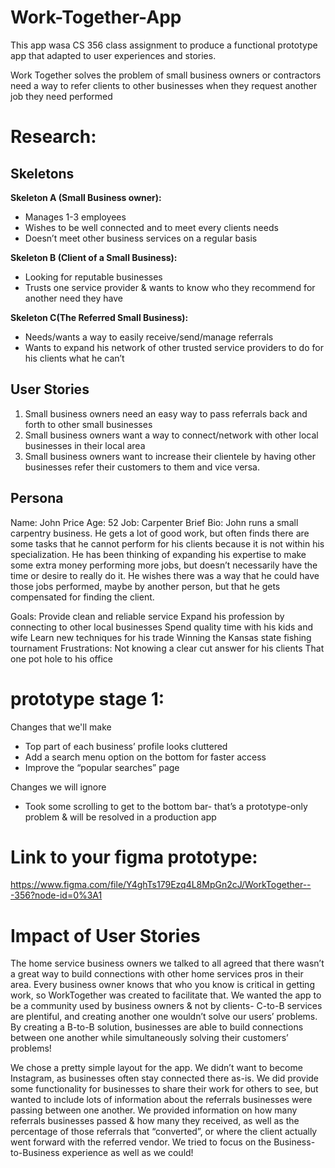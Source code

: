 # Work-Together-App
This app wasa CS 356 class assignment to produce a functional prototype app that adapted to user experiences and stories. 

Work Together solves the problem of small business owners or contractors need a way to refer clients to other businesses when they request another job they need performed


# Research:

## Skeletons
**Skeleton A (Small Business owner):**
- Manages 1-3 employees
- Wishes to be well connected and to meet every clients needs
- Doesn’t meet other business services on a regular basis

**Skeleton B (Client of a Small Business):**
- Looking for reputable businesses 
- Trusts one service provider & wants to know who they recommend for another need they have

**Skeleton C(The Referred Small Business):**
- Needs/wants a way to easily receive/send/manage referrals
- Wants to expand his network of other trusted service providers to do for his clients what he can’t

## User Stories
1. Small business owners need an easy way to pass referrals back and forth to other small businesses
2. Small business owners want a way to connect/network with other local businesses in their local area
3. Small business owners want to increase their clientele by having other businesses refer their customers to them and vice versa.

## Persona
Name: John Price
Age: 52
Job: Carpenter
Brief Bio:  John runs a small carpentry business. He gets a lot of good work, but often finds there are some tasks that he cannot perform for his clients because it is not within his specialization. He has been thinking of expanding his expertise to make some extra money performing more jobs, but doesn’t necessarily have the time or desire to really do it. He wishes there was a way that he could have those jobs performed, maybe by another person, but that he gets compensated for finding the client.

Goals: 
Provide clean and reliable service
Expand his profession by connecting to other local businesses
Spend quality time with his kids and wife
Learn new techniques for his trade 
Winning the Kansas state fishing tournament
Frustrations:
Not knowing a clear cut answer for his clients
That one pot hole to his office


# prototype stage 1: 

Changes that we'll make
- Top part of each business’ profile looks cluttered
- Add a search menu option on the bottom for faster access
- Improve the “popular searches” page

Changes we will ignore
- Took some scrolling to get to the bottom bar- that’s a prototype-only problem & will be resolved in a production app


# Link to your figma prototype: 
https://www.figma.com/file/Y4ghTs179Ezq4L8MpGn2cJ/WorkTogether---356?node-id=0%3A1


# Impact of User Stories
	
The home service business owners we talked to all agreed that there wasn’t a great way to build connections with other home services pros in their area. Every business owner knows that who you know is critical in getting work, so WorkTogether was created to facilitate that. We wanted the app to be a community used by business owners & not by clients- C-to-B services are plentiful, and creating another one wouldn’t solve our users’ problems. By creating a B-to-B solution, businesses are able to build connections between one another while simultaneously solving their customers’ problems!
	
We chose a pretty simple layout for the app. We didn’t want to become Instagram, as businesses often stay connected there as-is. We did provide some functionality for businesses to share their work for others to see, but wanted to include lots of information about the referrals businesses were passing between one another. We provided information on how many referrals businesses passed & how many they received, as well as the percentage of those referrals that “converted”, or where the client actually went forward with the referred vendor. We tried to focus on the Business-to-Business experience as well as we could!


